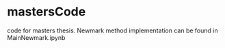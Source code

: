 # mastersCode
code for masters thesis. Newmark method implementation can be found in MainNewmark.ipynb
